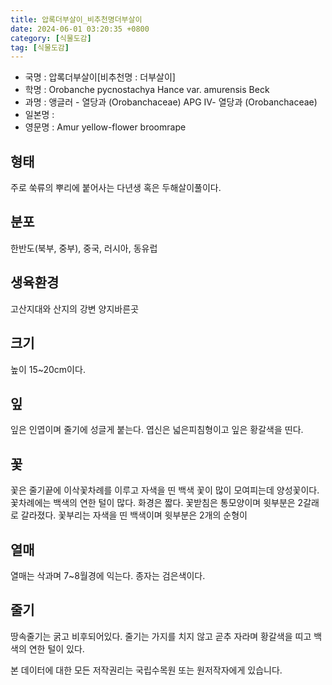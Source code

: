 ```yaml
---
title: 압록더부살이_비추천명더부살이
date: 2024-06-01 03:20:35 +0800
category: [식물도감]
tag: [식물도감]
---
```




- 국명 : 압록더부살이[비추천명 : 더부살이]
- 학명 : Orobanche pycnostachya Hance var. amurensis Beck
- 과명 : 앵글러 - 열당과 (Orobanchaceae) APG Ⅳ- 열당과 (Orobanchaceae)
- 일본명 : 
- 영문명 : Amur yellow-flower broomrape


## 형태
주로 쑥류의 뿌리에 붙어사는 다년생 혹은 두해살이풀이다. 
## 분포
한반도(북부, 중부), 중국, 러시아, 동유럽
## 생육환경
고산지대와 산지의 강변 양지바른곳
## 크기
높이 15~20cm이다.
## 잎
잎은 인엽이며 줄기에 성글게 붙는다. 엽신은 넓은피침형이고 잎은 황갈색을 띤다. 
## 꽃
꽃은 줄기끝에 이삭꽃차례를 이루고 자색을 띤 백색 꽃이 많이 모여피는데 양성꽃이다. 꽃차례에는 백색의 연한 털이 많다. 화경은 짧다. 꽃받침은 통모양이며 윗부분은 2갈래로 갈라졌다. 꽃부리는 자색을 띤 백색이며 윗부분은 2개의 순형이
## 열매
열매는 삭과며 7~8월경에 익는다. 종자는 검은색이다. 
## 줄기
땅속줄기는 굵고 비후되어있다. 줄기는 가지를 치지 않고 곧추 자라며 황갈색을 띠고 백색의 연한 털이 있다.






본 데이터에 대한 모든 저작권리는 국립수목원 또는 원저작자에게 있습니다.
